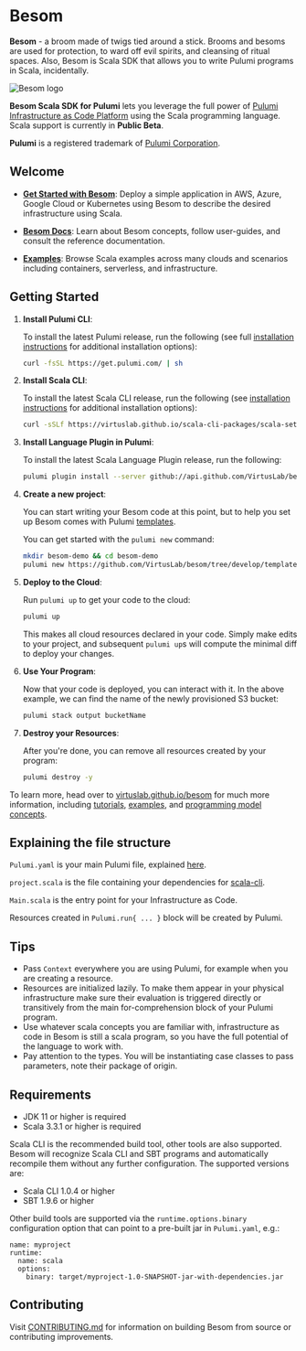 # Besom
**Besom** - a broom made of twigs tied around a stick. 
Brooms and besoms are used for protection, to ward off evil spirits, and cleansing of ritual spaces. 
Also, Besom is Scala SDK that allows you to write Pulumi programs in Scala, incidentally.

![Besom logo](./website/static/img/Besom_logo_full_color.png)

**Besom Scala SDK for Pulumi** lets you leverage the full power of [Pulumi Infrastructure as Code Platform](https://pulumi.com) 
using the Scala programming language. Scala support is currently in **Public Beta**.

**Pulumi** is a registered trademark of [Pulumi Corporation](https://pulumi.com).

## Welcome

* **[Get Started with Besom](#getting-started)**: Deploy a simple application in AWS, Azure, Google Cloud or Kubernetes using Besom to describe the desired infrastructure using Scala.

* **[Besom Docs](https://virtuslab.github.io/besom/)**: Learn about Besom concepts, follow user-guides, and consult the reference documentation.

* **[Examples](examples)**: Browse Scala examples across many clouds and scenarios including containers, serverless, and infrastructure.

## <a name="getting-started"></a>Getting Started

1. **Install Pulumi CLI**:

   To install the latest Pulumi release, run the following (see full
   [installation instructions](https://www.pulumi.com/docs/reference/install/) for additional installation options):

    ```bash
    curl -fsSL https://get.pulumi.com/ | sh
    ```

2. **Install Scala CLI**:

   To install the latest Scala CLI release, run the following (see 
   [installation instructions](https://scala-cli.virtuslab.org/install) for additional installation options):

    ```bash
    curl -sSLf https://virtuslab.github.io/scala-cli-packages/scala-setup.sh | sh
    ```

3. **Install Language Plugin in Pulumi**:

    To install the latest Scala Language Plugin release, run the following:

    ```bash
    pulumi plugin install --server github://api.github.com/VirtusLab/besom language scala 0.0.1-beta
    ```

4. **Create a new project**:

   You can start writing your Besom code at this point, but to help you set up
   Besom comes with Pulumi [templates](templates).
   
   You can get started with the `pulumi new` command:

    ```bash
    mkdir besom-demo && cd besom-demo
    pulumi new https://github.com/VirtusLab/besom/tree/develop/template/aws
    ```

5. **Deploy to the Cloud**:

   Run `pulumi up` to get your code to the cloud:

    ```bash
    pulumi up
    ```

   This makes all cloud resources declared in your code. Simply make
   edits to your project, and subsequent `pulumi up`s will compute
   the minimal diff to deploy your changes.

6. **Use Your Program**:

   Now that your code is deployed, you can interact with it. In the
   above example, we can find the name of the newly provisioned S3
   bucket:

    ```bash
    pulumi stack output bucketName
    ```

7. **Destroy your Resources**:

   After you're done, you can remove all resources created by your program:

    ```bash
    pulumi destroy -y
    ```

To learn more, head over to 
[virtuslab.github.io/besom](https://virtuslab.github.io/besom/) for much more information, including
[tutorials](https://virtuslab.github.io/besom/tutorials/), 
[examples](examples), 
and [programming model concepts](https://virtuslab.github.io/besom/concepts/).

## Explaining the file structure
`Pulumi.yaml` is your main Pulumi file, explained [here](https://www.pulumi.com/docs/concepts/projects/project-file/). 

`project.scala` is the file containing your dependencies for [scala-cli](https://scala-cli.virtuslab.org).

`Main.scala` is the entry point for your Infrastructure as Code. 

Resources created in `Pulumi.run{ ... }` block will be created by Pulumi.

## Tips
- Pass `Context` everywhere you are using Pulumi, for example when you are creating a resource.
- Resources are initialized lazily. To make them appear in your physical infrastructure make sure 
their evaluation is triggered directly or transitively from the main for-comprehension block of your Pulumi program.
- Use whatever scala concepts you are familiar with, infrastructure as code in Besom is still a scala program, 
so you have the full potential of the language to work with.
- Pay attention to the types. You will be instantiating case classes to pass parameters, note their package of origin.

## Requirements

- JDK 11 or higher is required
- Scala 3.3.1 or higher is required

Scala CLI is the recommended build tool, other tools are also
supported. Besom will recognize Scala CLI and SBT programs 
and automatically recompile them without any further configuration. 
The supported versions are:

- Scala CLI 1.0.4 or higher
- SBT 1.9.6 or higher

Other build tools are supported via the `runtime.options.binary`
configuration option that can point to a pre-built jar in
`Pulumi.yaml`, e.g.:

```
name: myproject
runtime:
  name: scala
  options:
    binary: target/myproject-1.0-SNAPSHOT-jar-with-dependencies.jar
```

## Contributing

Visit [CONTRIBUTING.md](CONTRIBUTING.md) for information on building Besom from source or contributing improvements.